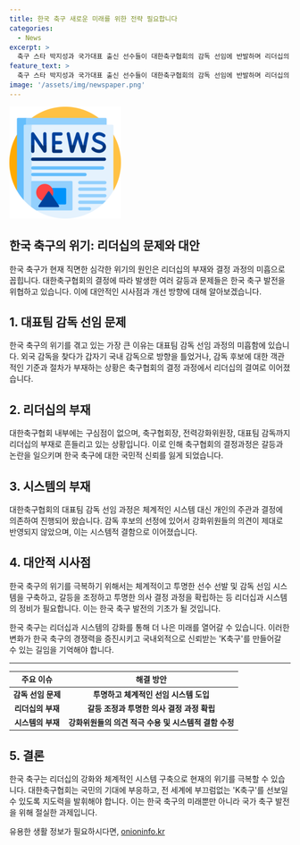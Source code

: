 ```yaml
---
title: 한국 축구 새로운 미래를 위한 전략 필요합니다
categories:
  - News
excerpt: >
  축구 스타 박지성과 국가대표 출신 선수들이 대한축구협회의 감독 선임에 반발하며 리더십의 부재를 지적하고, 현재 대한축구의 위기와 협회의 문제점을 비판하고 있다. 대표팀의 성적 하락과 외국 감독 선임 과정에서의 문제, 그리고 전력강화위원의 사퇴와 사이사의 도박 같은 행태 등이 축구계를 송두리째 했다는 지적이다. 글로벌 엔터테인먼트와 푸드 분야의 발전과는 대조적으로 축구계에서는 리더십과 시스템의 부재가 문제라고 밝혀졌다. 이에 사퇴 안도얼마 안 했던 구심점이 온 국민의 눈길을 끈다.
feature_text: >
  축구 스타 박지성과 국가대표 출신 선수들이 대한축구협회의 감독 선임에 반발하며 리더십의 부재를 지적하고, 현재 대한축구의 위기와 협회의 문제점을 비판하고 있다. 대표팀의 성적 하락과 외국 감독 선임 과정에서의 문제, 그리고 전력강화위원의 사퇴와 사이사의 도박 같은 행태 등이 축구계를 송두리째 했다는 지적이다. 글로벌 엔터테인먼트와 푸드 분야의 발전과는 대조적으로 축구계에서는 리더십과 시스템의 부재가 문제라고 밝혀졌다. 이에 사퇴 안도얼마 안 했던 구심점이 온 국민의 눈길을 끈다.
image: '/assets/img/newspaper.png'
---
```


<p><img src="/assets/img/newspaper.png" alt="kimp 속보" /></p>

<h2>한국 축구의 위기: 리더십의 문제와 대안</h2>

<p data-ke-size="size16">한국 축구가 현재 직면한 심각한 위기의 원인은 리더십의 부재와 결정 과정의 미흡으로 꼽힙니다. 대한축구협회의 결정에 따라 발생한 여러 갈등과 문제들은 한국 축구 발전을 위협하고 있습니다. 이에 대안적인 시사점과 개선 방향에 대해 알아보겠습니다.</p>

<h2 data-ke-size="size26">1. 대표팀 감독 선임 문제</h2>

<p data-ke-size="size16">한국 축구의 위기를 겪고 있는 가장 큰 이유는 대표팀 감독 선임 과정의 미흡함에 있습니다. 외국 감독을 찾다가 갑자기 국내 감독으로 방향을 틀었거나, 감독 후보에 대한 객관적인 기준과 절차가 부재하는 상황은 축구협회의 결정 과정에서 리더십의 결여로 이어졌습니다.</p>

<h2 data-ke-size="size26">2. 리더십의 부재</h2>

<p data-ke-size="size16">대한축구협회 내부에는 구심점이 없으며, 축구협회장, 전력강화위원장, 대표팀 감독까지 리더십의 부재로 흔들리고 있는 상황입니다. 이로 인해 축구협회의 결정과정은 갈등과 논란을 일으키며 한국 축구에 대한 국민적 신뢰를 잃게 되었습니다.</p>

<h2 data-ke-size="size26">3. 시스템의 부재</h2>

<p data-ke-size="size16">대한축구협회의 대표팀 감독 선임 과정은 체계적인 시스템 대신 개인의 주관과 결정에 의존하여 진행되어 왔습니다. 감독 후보의 선정에 있어서 강화위원들의 의견이 제대로 반영되지 않았으며, 이는 시스템적 결함으로 이어졌습니다.</p>

<h2 data-ke-size="size26">4. 대안적 시사점</h2>

<p data-ke-size="size16">한국 축구의 위기를 극복하기 위해서는 체계적이고 투명한 선수 선발 및 감독 선임 시스템을 구축하고, 갈등을 조정하고 투명한 의사 결정 과정을 확립하는 등 리더십과 시스템의 정비가 필요합니다. 이는 한국 축구 발전의 기초가 될 것입니다.</p>

<p data-ke-size="size16">한국 축구는 리더십과 시스템의 강화를 통해 더 나은 미래를 열어갈 수 있습니다. 이러한 변화가 한국 축구의 경쟁력을 증진시키고 국내외적으로 신뢰받는 'K축구'를 만들어갈 수 있는 길임을 기억해야 합니다.</p>

<hr>

<table>
    <thead>
        <tr>
            <th style="text-align: center;">주요 이슈</th>
            <th style="text-align: center;">해결 방안</th>
        </tr>
    </thead>
    <tbody>
        <tr>
            <td style="text-align: center;"><b>감독 선임 문제</b></td>
            <td style="text-align: center;"><b>투명하고 체계적인 선임 시스템 도입</b></td>
        </tr>
        <tr>
            <td style="text-align: center;"><b>리더십의 부재</b></td>
            <td style="text-align: center;"><b>갈등 조정과 투명한 의사 결정 과정 확립</b></td>
        </tr>
        <tr>
            <td style="text-align: center;"><b>시스템의 부재</b></td>
            <td style="text-align: center;"><b>강화위원들의 의견 적극 수용 및 시스템적 결함 수정</b></td>
        </tr>
    </tbody>
</table>

<h2 data-ke-size="size26">5. 결론</h2>

<p data-ke-size="size16">한국 축구는 리더십의 강화와 체계적인 시스템 구축으로 현재의 위기를 극복할 수 있습니다. 대한축구협회는 국민의 기대에 부응하고, 전 세계에 부끄럼없는 'K축구'를 선보일 수 있도록 지도력을 발휘해야 합니다. 이는 한국 축구의 미래뿐만 아니라 국가 축구 발전을 위해 절실한 과제입니다.</p>
유용한 생활 정보가 필요하시다면, <a href="https://onioninfo.kr" rel="dofollow">onioninfo.kr</a>



